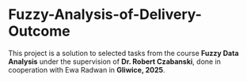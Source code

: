 # Fuzzy-Analysis-of-Delivery-Outcome
This project is a solution to selected tasks from the course **Fuzzy Data Analysis** under the supervision of **Dr. Robert Czabanski**, done in cooperation with Ewa Radwan in **Gliwice, 2025**.
